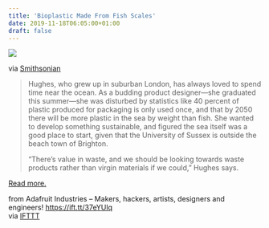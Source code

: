 ```yaml
---
title: 'Bioplastic Made From Fish Scales'
date: 2019-11-18T06:05:00+01:00
draft: false
---
```


[![](https://cdn-blog.adafruit.com/uploads/2019/11/marinatex-lucy_hughes-600x450.jpg)](https://www.smithsonianmag.com/innovation/bioplastic-made-from-fish-scales-just-won-james-dyson-award-180973550/)

via [Smithsonian](https://www.smithsonianmag.com/innovation/bioplastic-made-from-fish-scales-just-won-james-dyson-award-180973550/)

> Hughes, who grew up in suburban London, has always loved to spend time near the ocean. As a budding product designer—she graduated this summer—she was disturbed by statistics like 40 percent of plastic produced for packaging is only used once, and that by 2050 there will be more plastic in the sea by weight than fish. She wanted to develop something sustainable, and figured the sea itself was a good place to start, given that the University of Sussex is outside the beach town of Brighton.
> 
> “There’s value in waste, and we should be looking towards waste products rather than virgin materials if we could,” Hughes says.

[Read more.](https://www.smithsonianmag.com/innovation/bioplastic-made-from-fish-scales-just-won-james-dyson-award-180973550/)

  
  
from Adafruit Industries – Makers, hackers, artists, designers and engineers! https://ift.tt/37eYUIq  
via [IFTTT](https://ifttt.com/?ref=da&site=blogger)